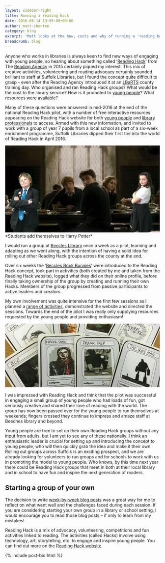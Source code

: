 ```yaml
---
layout: sidebar-right
title: Running a reading hack
date: 2016-06-14 13:05:00+00:00
author: matt-shenton
category: blog
excerpt: "Matt looks at the how, costs and why of running a 'reading hack' &#8211; and of passing over its organisation to students."
breadcrumb: blog
---
```

Anyone who works in libraries is always keen to find new ways of engaging with young people, so hearing about something called ‘[Reading Hack](http://readinghack.org.uk/about)’ from The [Reading Agency](https://readingagency.org.uk/) in 2015 certainly piqued my interest. This mix of creative activities, volunteering and reading advocacy certainly sounded brilliant to staff at Suffolk Libraries, but I found the concept quite difficult to grasp - even after the Reading Agency introduced it at an [LBaRTS](/schools-literacy/literacy/schools) county training day. Who organised and ran Reading Hack groups? What would be the cost to the library service? How is it promoted to [young people](http://readinghack.org.uk/toolkits)? What resources were available?

Many of these questions were answered in mid-2016 at the end of the national Reading Hack pilot, with a number of free interactive resources appearing on the Reading Hack website for both [young people](http://readinghack.org.uk/toolkits) and [library professionals](https://readingagency.org.uk/young-people/reading-hack-groups/) to access. Armed with this new information, and invited to work with a group of year 7 pupils from a local school as part of a six-week enrichment programme, Suffolk Libraries dipped their first toe into the world of Reading Hack in April 2016.

<img src="/images/article/reading-hack-green-screen-harry-potter.jpg" alt="Harry Potter" />
*Students add themselves to Harry Potter*

I would run a group at [Beccles Library](/branches/beccles-library) once a week as a pilot, learning and adapting as we went along, with the intention of having a solid idea for rolling out other Reading Hack groups across the county at the end.

Over six weeks the ‘[Beccles Book Bunnies](http://readinghack.org.uk/groups/23)’ were introduced to the Reading Hack concept, took part in activities (both created by me and taken from the Reading Hack website), logged what they did on their online profile, before finally taking ownership of the group by creating and running their own Hacks. Members of the group progressed from passive participants to active leaders and creators.

My own involvement was quite intensive for the first few sessions as I planned a [range of activities](/schools-literacy/literacy/resources), demonstrated the website and directed the sessions. Towards the end of the pilot I was really only supplying resources requested by the young people and providing enthusiasm!

<img src="/images/article/reading-hack-top-trumps.jpg" alt="Book character Top Trumps" />

I was impressed with Reading Hack and think that the pilot was successful in engaging a small group of young people who had loads of fun, got seriously creative and shared their love of reading with the world. The group has now been passed over for the young people to run themselves at weekends; fingers crossed they continue to impress and amaze staff at Beeches library and beyond.

Young people are free to set up their own Reading Hack groups without any input from adults, but I am yet to see any of these nationally. I think an enthusiastic leader is crucial for setting up and introducing the concept to young people, who will then quickly grab the idea and make it their own. Rolling out groups across Suffolk is an exciting prospect, and we are already looking for volunteers to run groups and for schools to work with us in promoting the model to young people. Who knows, by this time next year there could be Reading Hack groups that meet in both at their local library and in school to have fun and inspire the next generation of readers.

## Starting a group of your own

The decision to write [week-by-week blog posts](/schools-literacy/literacy) was a great way for me to reflect on what went well and the challenges faced during each session. If you are considering starting your own group in a library or school setting, I would encourage you to read those blog posts – if only to learn from my mistakes!

Reading Hack is a mix of advocacy, volunteering, competitions and fun activities linked to reading. The activities (called Hacks) involve using technology, art, storytelling, etc. to engage and inspire young people. You can find out more on the [Reading Hack website](http://readinghack.org.uk/about).

{% include post-bio.html %}
